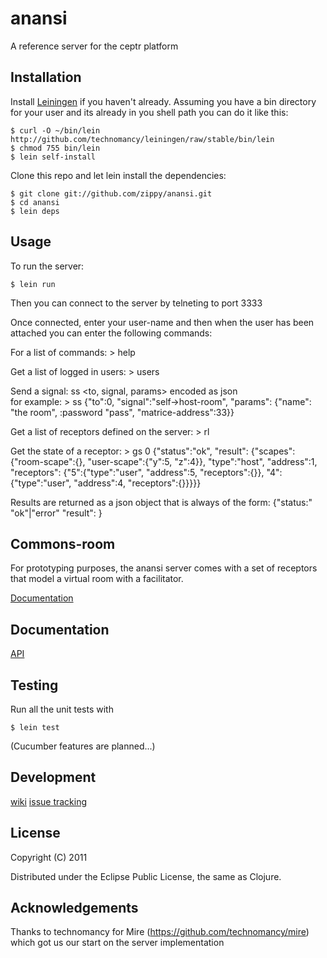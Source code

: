 # anansi

A reference server for the ceptr platform

## Installation

Install [Leiningen](http://github.com/technomancy/leiningen) if you
haven't already.  Assuming you have a bin directory for your user and
its already in you shell path you can do it like this:

    $ curl -O ~/bin/lein http://github.com/technomancy/leiningen/raw/stable/bin/lein
    $ chmod 755 bin/lein
    $ lein self-install

Clone this repo and let lein install the dependencies:

    $ git clone git://github.com/zippy/anansi.git
    $ cd anansi
    $ lein deps

## Usage

To run the server:

    $ lein run

Then you can connect to the server by telneting to port 3333

Once connected, enter your user-name and then when the user has been
attached you can enter the following commands:

For a list of commands:
    > help

Get a list of logged in users:
    > users

Send a signal:
    ss <to, signal, params> encoded as json  
for example:
    > ss {"to":0, "signal":"self->host-room", "params": {"name": "the room", :password "pass", "matrice-address":33}}
    
Get a list of receptors defined on the server:
    > rl

Get the state of a receptor:
    > gs 0
    {"status":"ok",
     "result":
     {"scapes":{"room-scape":{}, "user-scape":{"y":5, "z":4}},
      "type":"host",
      "address":1,
      "receptors":
      {"5":{"type":"user", "address":5, "receptors":{}},
       "4":{"type":"user", "address":4, "receptors":{}}}}}

Results are returned as a json object that is always of the form:
    {"status:" "ok"|"error"
     "result": <result-value>}

## Commons-room

For prototyping purposes, the anansi server comes with a set of receptors that model a virtual room with a facilitator.

[Documentation](https://github.com/zippy/anansi/blob/master/README-commons-room.markdown)

## Documentation

[API](http://zippy.github.com/anansi/)

## Testing

Run all the unit tests with 

    $ lein test

(Cucumber features are planned...)

## Development

[wiki](https://github.com/zippy/anansi/wiki)
[issue tracking](https://secure.bettermeans.com/projects/1157)


## License

Copyright (C) 2011

Distributed under the Eclipse Public License, the same as Clojure.

## Acknowledgements

Thanks to technomancy for Mire (https://github.com/technomancy/mire)
which got us our start on the server implementation
